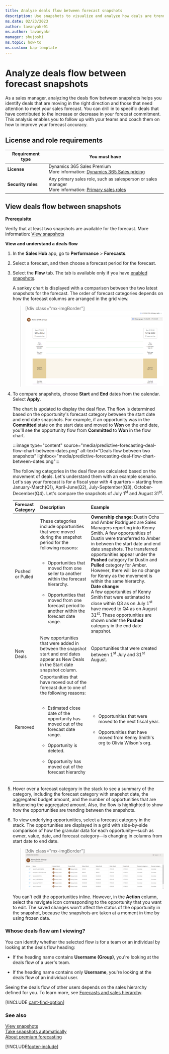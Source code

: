 ```yaml
---
title: Analyze deals flow between forecast snapshots
description: Use snapshots to visualize and analyze how deals are trending between two moments in time through a deal flow chart.
ms.date: 02/23/2023
author: lavanyakr01
ms.author: lavanyakr
manager: shujoshi
ms.topic: how-to
ms.custom: bap-template
---
```

# Analyze deals flow between forecast snapshots

As a sales manager, analyzing the deals flow between snapshots helps you identify deals that are moving in the right direction and those that need attention to meet your sales forecast. You can drill in to specific deals that have contributed to the increase or decrease in your forecast commitment. This analysis enables you to follow up with your teams and coach them on how to improve your forecast accuracy.

## License and role requirements

| Requirement type | You must have |
|-----------------------|---------|
| **License** | Dynamics 365 Sales Premium <br>More information: [Dynamics 365 Sales pricing](https://dynamics.microsoft.com/sales/pricing/) |
| **Security roles** | Any primary sales role, such as salesperson or sales manager<br>  More information: [Primary sales roles](security-roles-for-sales.md#primary-sales-roles)|


## View deals flow between snapshots

**Prerequisite**

Verify that at least two snapshots are available for the forecast. More information: [View snapshots](view-snapshots.md)  

**View and understand a deals flow**  

1. In the **Sales Hub** app, go to **Performance** > **Forecasts**.  

2. Select a forecast, and then choose a forecast period for the forecast.  

3. Select the **Flow** tab.  The tab is available only if you have [enabled snapshots](manage-snapshots-forecast.md).

   A sankey chart is displayed with a comparison between the two latest snapshots for the forecast. The order of forecast categories depends on how the forecast columns are arranged in the grid view.  

   > [!div class="mx-imgBorder"]  
   > ![Deals flow sankey chart](media/predictive-forecasting-deal-flow-sankey-chart.png "Deals flow sankey chart") 

4. To compare snapshots, choose **Start** and **End** dates from the calendar. Select **Apply**.  
   
    The chart is updated to display the deal flow. The flow is determined based on the opportunity's forecast category between the start date and end date snapshots. For example, if an opportunity was in the **Committed** state on the start date and moved to **Won** on the end date, you'll see the opportunity flow from **Committed** to **Won** in the flow chart.  

   
   :::image type="content" source="media/predictive-forecasting-deal-flow-chart-between-dates.png" alt-text="Deals flow between two snapshots" lightbox="media/predictive-forecasting-deal-flow-chart-between-dates.png":::  

    The following categories in the deal flow are calculated based on the movement of deals. Let's understand them with an example scenario. Let's say your forecast is for a fiscal year with 4 quarters – starting from January-March(Q1), April-June(Q2), July-September(Q3), October-December(Q4). Let's compare the snapshots of July 1<sup>st</sup> and August 31<sup>st</sup>.

    | **Forecast Category** | **Description** | **Example** |
    |-------------------------|-------------------------|-------------------------|
    | Pushed or Pulled | These categories include opportunities that were moved during the snapshot period for the following reasons:</br><ul></br><li>Opportunities that moved from one seller to another within the forecast hierarchy.</li></br><li>Opportunities that moved from one forecast period to another within the forecast date range.</li></br></ul> | **Ownership change:** Dustin Ochs and Amber Rodriguez are Sales Managers reporting into Kenny Smith. A few opportunities of Dustin were transferred to Amber in between the start date and end date snapshots. The transferred opportunities appear under the **Pushed** category for Dustin and **Pulled** category for Amber. However, there will be no change for Kenny as the movement is within the same hierarchy.</br>**Date change:**</br>A few opportunities of Kenny Smith that were estimated to close within Q3 as on July 1<sup>st</sup> have moved to Q4 as on August 31<sup>st</sup>. These opportunities are shown under the **Pushed** category in the end date snapshot. |
    | New Deals | New opportunities that were added in between the snapshot start and end dates appear as New Deals in the Start date snapshot column. | Opportunities that were created between 1<sup>st</sup> July and 31<sup>st</sup> August. |
    | Removed | Opportunities that have moved out of the forecast due to one of the following reasons:</br><ul></br><li>Estimated close date of the opportunity has moved out of the forecast date range.</li></br><li>Opportunity is deleted.</li></br><li>Opportunity has moved out of the forecast hierarchy</li></br></ul> | <ul></br><li>Opportunities that were moved to the next fiscal year.</li></br><li>Opportunities that have moved from Kenny Smith's org to Olivia Wilson's org.</li></br></ul> |
5. Hover over a forecast category in the stack to see a summary of the category, including the forecast category with snapshot date, the aggregated budget amount, and the number of opportunities that are influencing the aggregated amount. Also, the flow is highlighted to show how the opportunities are trending between the snapshots.  
   
6. To view underlying opportunities, select a forecast category in the stack. The opportunities are displayed in a grid with side-by-side comparison of how the granular data for each opportunity—such as owner, value, date, and forecast category—is changing in columns from start date to end date.  

   > [!div class="mx-imgBorder"]  
   > ![Underlying opportunities of a forecast category](media/predictive-forecasting-deal-underlying-opportunities-forecast-category.png "Underlying opportunities of a forecast category")  

   You can't edit the opportunities inline. However, in the **Action** column, select the navigate icon corresponding to the opportunity that you want to edit. The saved changes won't affect the status of the opportunity in the snapshot, because the snapshots are taken at a moment in time by using frozen data.  

### Whose deals flow am I viewing?  

You can identify whether the selected flow is for a team or an individual by looking at the deals flow heading:  

-  If the heading name contains **Username (Group)**, you're looking at the deals flow of a user's team.  

-  If the heading name contains only **Username**, you're looking at the deals flow of an individual user.  

Seeing the deals flow of other users depends on the sales hierarchy defined for you. To learn more, see [Forecasts and sales hierarchy](/dynamics365/sales-enterprise/view-forecasts#forecasts-and-sales-hierarchy).  

[!INCLUDE [cant-find-option](../includes/cant-find-option.md)]

### See also  

[View snapshots](view-snapshots.md)  
[Take snapshots automatically](manage-snapshots-forecast.md)  
[About premium forecasting](configure-premium-forecasting.md)  


[!INCLUDE[footer-include](../includes/footer-banner.md)]
